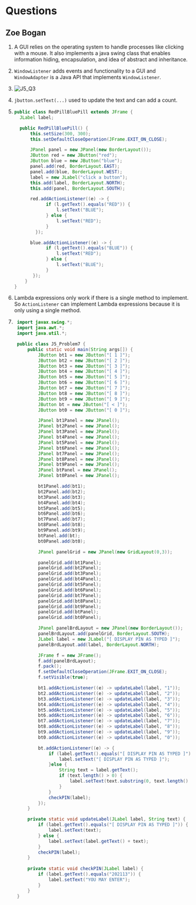 # Questions
## Zoe Bogan

1. A GUI relies on the operating system to handle processes like clicking with a mouse. It also implements a java swing class that enables information hiding, encapsulation, and idea of abstract and inheritance.

2. ```WindowListener``` adds events and functionality to a GUI and ```WindowAdapter``` is a Java API that implements ```WindowListener```.

3. ![J5_Q3](https://github.com/user-attachments/assets/fbaab9ea-98eb-4141-90d3-f35e7ff4702d)

4.  ```jbutton.setText(...)``` used to update the text and can add a count. 

5.  ```java
    public class RedPillBluePill extends JFrame {
      JLabel label;

      public RedPillBluePill() {
          this.setSize(300, 300);
          this.setDefaultCloseOperation(JFrame.EXIT_ON_CLOSE);

          JPanel panel = new JPanel(new BorderLayout());        
          JButton red = new JButton("red");
          JButton blue = new JButton("blue");
          panel.add(red, BorderLayout.EAST);
          panel.add(blue, BorderLayout.WEST);
          label = new JLabel("click a button");
          this.add(label, BorderLayout.NORTH);
          this.add(panel, BorderLayout.SOUTH);

          red.addActionListener((e) -> {
                if (l.getText().equals("RED")) {
                    l.setText("BLUE");
                } else {
                    l.setText("RED");
                }
            });

          blue.addActionListener((e) -> {
                if (l.getText().equals("BLUE")) {
                    l.setText("RED");
                } else {
                    l.setText("BLUE");
                }
           });
        }
    }
    ```
   
6. Lambda expressions only work if there is a single method to implement. So ```ActionListener``` can implement Lambda expressions because it is only using a single method.  

7. ```java
    import javax.swing.*;
    import java.awt.*;
    import java.util.*;

    public class J5_Problem7 {
        public static void main(String args[]) {
            JButton bt1 = new JButton("[ 1 ]");
            JButton bt2 = new JButton("[ 2 ]");
            JButton bt3 = new JButton("[ 3 ]");
            JButton bt4 = new JButton("[ 4 ]");
            JButton bt5 = new JButton("[ 5 ]");
            JButton bt6 = new JButton("[ 6 ]");
            JButton bt7 = new JButton("[ 7 ]");
            JButton bt8 = new JButton("[ 8 ]");
            JButton bt9 = new JButton("[ 9 ]");
            JButton bt = new JButton("[ < ]");
            JButton bt0 = new JButton("[ 0 ]");

            JPanel bt1Panel = new JPanel();
            JPanel bt2Panel = new JPanel();
            JPanel bt3Panel = new JPanel();
            JPanel bt4Panel = new JPanel();
            JPanel bt5Panel = new JPanel();
            JPanel bt6Panel = new JPanel();
            JPanel bt7Panel = new JPanel();
            JPanel bt8Panel = new JPanel();
            JPanel bt9Panel = new JPanel();
            JPanel btPanel = new JPanel();
            JPanel bt0Panel = new JPanel();

            bt1Panel.add(bt1);
            bt2Panel.add(bt2);
            bt3Panel.add(bt3);
            bt4Panel.add(bt4);
            bt5Panel.add(bt5);
            bt6Panel.add(bt6);
            bt7Panel.add(bt7);
            bt8Panel.add(bt8);
            bt9Panel.add(bt9);
            btPanel.add(bt);
            bt0Panel.add(bt0);

            JPanel panelGrid = new JPanel(new GridLayout(0,3));        

            panelGrid.add(bt1Panel);
            panelGrid.add(bt2Panel);
            panelGrid.add(bt3Panel);
            panelGrid.add(bt4Panel);
            panelGrid.add(bt5Panel);
            panelGrid.add(bt6Panel);
            panelGrid.add(bt7Panel);
            panelGrid.add(bt8Panel);
            panelGrid.add(bt9Panel);
            panelGrid.add(btPanel);
            panelGrid.add(bt0Panel);

            JPanel panelBrdLayout = new JPanel(new BorderLayout());
            panelBrdLayout.add(panelGrid, BorderLayout.SOUTH);
            JLabel label = new JLabel("[ DISPLAY PIN AS TYPED ]");
            panelBrdLayout.add(label, BorderLayout.NORTH);

            JFrame f = new JFrame();
            f.add(panelBrdLayout);
            f.pack();
            f.setDefaultCloseOperation(JFrame.EXIT_ON_CLOSE);
            f.setVisible(true);

            bt1.addActionListener((e) -> updateLabel(label, "1"));
            bt2.addActionListener((e) -> updateLabel(label, "2"));
            bt3.addActionListener((e) -> updateLabel(label, "3"));
            bt4.addActionListener((e) -> updateLabel(label, "4"));
            bt5.addActionListener((e) -> updateLabel(label, "5"));
            bt6.addActionListener((e) -> updateLabel(label, "6"));
            bt7.addActionListener((e) -> updateLabel(label, "7"));
            bt8.addActionListener((e) -> updateLabel(label, "8"));
            bt9.addActionListener((e) -> updateLabel(label, "9"));
            bt0.addActionListener((e) -> updateLabel(label, "0"));

            bt.addActionListener((e) -> {
                if (label.getText().equals("[ DISPLAY PIN AS TYPED ]")) {
                    label.setText("[ DISPLAY PIN AS TYPED ]");
                }else {
                    String text = label.getText();
                    if (text.length() > 0) {
                        label.setText(text.substring(0, text.length() - 1));
                    }
                }
                checkPIN(label);
            });
        }

        private static void updateLabel(JLabel label, String text) {
            if (label.getText().equals("[ DISPLAY PIN AS TYPED ]")) {
                label.setText(text);
            } else {
                label.setText(label.getText() + text);
            }
            checkPIN(label);
        }
    
        private static void checkPIN(JLabel label) {
            if (label.getText().equals("202113")) {
                label.setText("YOU MAY ENTER");
            }
        }    
    }
   ```

